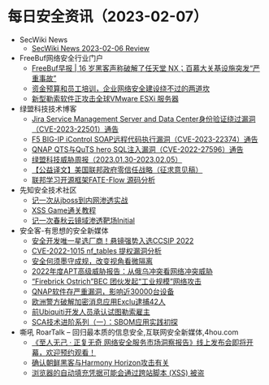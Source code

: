 # 每日安全资讯（2023-02-07）

- SecWiki News
  - [SecWiki News 2023-02-06 Review](http://www.sec-wiki.com/?2023-02-06)
- FreeBuf网络安全行业门户
  - [FreeBuf早报 | 16 岁黑客声称破解了任天堂 NX；百慕大关基设施突发“严重事故”](https://www.freebuf.com/news/356704.html)
  - [资金预算和员工培训，企业网络安全建设绕不过的两道坎](https://www.freebuf.com/news/356676.html)
  - [新型勒索软件正攻击全球VMware ESXi 服务器](https://www.freebuf.com/news/356626.html)
- 绿盟科技技术博客
  - [Jira Service Management Server and Data Center身份验证绕过漏洞（CVE-2023-22501）通告](http://blog.nsfocus.net/jira-service-management-server-and-data-centercve-2023-22501/)
  - [F5 BIG-IP iControl SOAP远程代码执行漏洞（CVE-2023-22374）通告](http://blog.nsfocus.net/f5-big-ip-icontrol-soapcve-2023-22374/)
  - [QNAP QTS与QuTS hero SQL注入漏洞（CVE-2022-27596）通告](http://blog.nsfocus.net/qnap-qtsquts-hero-sqlcve-2022-27596/)
  - [绿盟科技威胁周报（2023.01.30-2023.02.05）](http://blog.nsfocus.net/weeklyreport202306/)
  - [【公益译文】美国联邦政府零信任战略（征求意见稿）](http://blog.nsfocus.net/0trust/)
  - [联邦学习开源框架FATE-Flow 源码分析](http://blog.nsfocus.net/fate-flow/)
- 先知安全技术社区
  - [记一次从jboss到内网渗透实战](https://xz.aliyun.com/t/12120)
  - [XSS Game通关教程](https://xz.aliyun.com/t/12118)
  - [记一次春秋云镜域渗透靶场Initial](https://xz.aliyun.com/t/12115)
- 安全客-有思想的安全新媒体
  - [安全开发唯一星选厂商！悬镜强势入选CCSIP 2022](https://www.anquanke.com/post/id/286041)
  - [CVE-2022-1015 nf_tables 提权漏洞分析](https://www.anquanke.com/post/id/286079)
  - [安全何须墨守成规，改变视角看微隔离](https://www.anquanke.com/post/id/285518)
  - [2022年度APT高级威胁报告：从俄乌冲突看网络冲突威胁](https://www.anquanke.com/post/id/286048)
  - [“Firebrick Ostrich”BEC 团伙发起“工业规模”网络攻击](https://www.anquanke.com/post/id/286037)
  - [QNAP软件存严重漏洞，影响近30000台设备](https://www.anquanke.com/post/id/286033)
  - [欧洲警方破解加密消息应用Exclu逮捕42人](https://www.anquanke.com/post/id/286030)
  - [前Ubiquiti开发人员承认试图勒索雇主](https://www.anquanke.com/post/id/286027)
  - [SCA技术进阶系列（一）：SBOM应用实践初探](https://www.anquanke.com/post/id/285918)
- 嘶吼 RoarTalk – 回归最本质的信息安全,互联网安全新媒体,4hou.com
  - [《至人无己 · 正复无奇 网络安全服务市场洞察报告》线上发布会即将开幕，欢迎预约观看！](https://www.4hou.com/posts/nJvW)
  - [确认朝鲜黑客与Harmony Horizon攻击有关](https://www.4hou.com/posts/6VPV)
  - [浏览器的自动填充凭据可能会通过跨站脚本 (XSS) 被盗](https://www.4hou.com/posts/l665)
